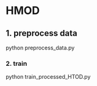 # HMOD

## 1. preprocess data

python  preprocess_data.py

### 2. train

python train_processed_HTOD.py
